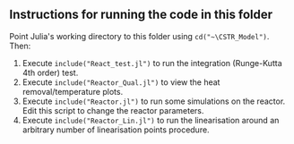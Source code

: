 ## Instructions for running the code in this folder

Point Julia's working directory to this folder using `cd("~\CSTR_Model")`. Then:

1. Execute `include("React_test.jl")` to run the integration (Runge-Kutta 4th order) test.
2. Execute `include("Reactor_Qual.jl")` to view the heat removal/temperature plots.
3. Execute `include("Reactor.jl")` to run some simulations on the reactor. Edit this script to change the reactor parameters.
4. Execute `include("Reactor_Lin.jl")` to run the linearisation around an arbitrary number of linearisation points procedure.
